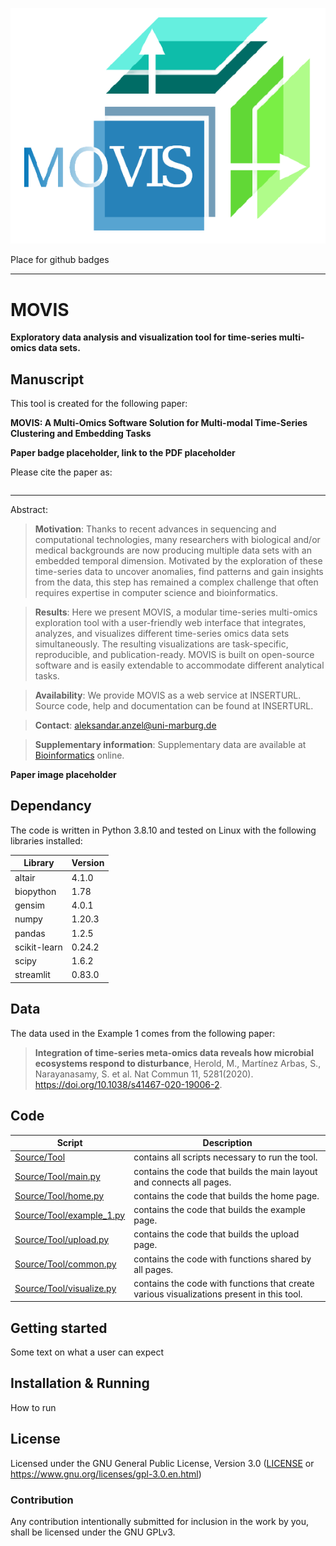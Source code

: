 ![movis_logo](./Source/Tool/images/movis_logo_transparent.png)

Place for github badges

---
# MOVIS

**Exploratory data analysis and visualization tool for time-series multi-omics data sets.**


## Manuscript

This tool is created for the following paper:

**MOVIS: A Multi-Omics Software Solution for Multi-modal Time-Series Clustering and Embedding Tasks**

**Paper badge placeholder, link to the PDF placeholder**

Please cite the paper as:
``` Bibtex citation placeholder
```

---
Abstract:

> **Motivation**:
Thanks to recent advances in sequencing and computational technologies, many researchers with biological and/or medical backgrounds are now producing multiple data sets with an embedded temporal dimension. Motivated by the exploration of these time-series data to uncover anomalies, find patterns and gain insights from the data, this step has remained a complex challenge that often requires expertise in computer science and bioinformatics.

>**Results**:
Here we present MOVIS, a modular time-series multi-omics exploration tool with a user-friendly web interface that integrates, analyzes, and visualizes different time-series omics data sets simultaneously. The resulting visualizations are task-specific, reproducible, and publication-ready. MOVIS is built on open-source software and is easily extendable to accommodate different analytical tasks.

>**Availability**:
We provide MOVIS as a web service at INSERTURL. Source code, help and documentation can be found at INSERTURL.

>**Contact**: [aleksandar.anzel@uni-marburg.de](mailto:aleksandar.anzel@uni-marburg.de)

>**Supplementary information**: Supplementary data are available at [Bioinformatics]()
online.

**Paper image placeholder**

## Dependancy

The code is written in Python 3.8.10 and tested on Linux with the following libraries installed:

|Library|Version|
|---|---|
|altair|4.1.0|
|biopython|1.78|
|gensim|4.0.1|
|numpy|1.20.3|
|pandas|1.2.5|
|scikit-learn|0.24.2|
|scipy|1.6.2|
|streamlit|0.83.0|


## Data
The data used in the Example 1 comes from the following paper:

> **Integration of time-series meta-omics data reveals how microbial ecosystems respond to disturbance**, Herold, M., Martínez Arbas, S., Narayanasamy, S. et al. Nat Commun 11, 5281(2020).
https://doi.org/10.1038/s41467-020-19006-2.

## Code
|Script|Description|
|---|---|
|[Source/Tool](./Source/Tool)|contains all scripts necessary to run the tool.
|[Source/Tool/main.py](./Source/Tool/main.py)|contains the code that builds the main layout and connects all pages.
|[Source/Tool/home.py](./Source/Tool/home.py)|contains the code that builds the home page.
|[Source/Tool/example_1.py](./Source/Tool/example_1.py)|contains the code that builds the example page.
|[Source/Tool/upload.py](./Source/Tool/upload.py)|contains the code that builds the upload page.
|[Source/Tool/common.py](./Source/Tool/common.py)|contains the code with functions shared by all pages.
|[Source/Tool/visualize.py](./Source/Tool/visualize.py)|contains the code with functions that create various visualizations present in this tool.

## Getting started
Some text on what a user can expect

## Installation & Running
How to run


## License

Licensed under the GNU General Public License, Version 3.0 ([LICENSE](./LICENSE) or https://www.gnu.org/licenses/gpl-3.0.en.html)

### Contribution

Any contribution intentionally submitted for inclusion in the work by you, shall be licensed under the GNU GPLv3.